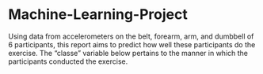 # Machine-Learning-Project

Using data from accelerometers on the belt, forearm, arm, and dumbbell of 6 participants, this report aims to predict how well these participants do the exercise. The “classe” variable below pertains to the manner in which the participants conducted the exercise.
